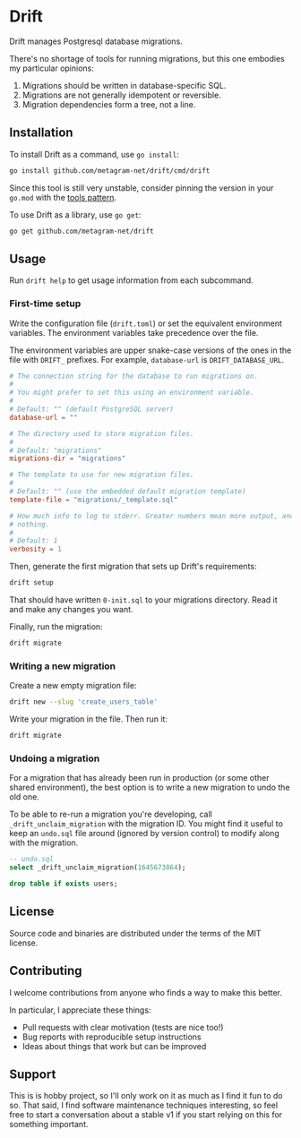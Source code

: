 # Drift

Drift manages Postgresql database migrations.

There's no shortage of tools for running migrations, but this one embodies my
particular opinions:

1. Migrations should be written in database-specific SQL.
2. Migrations are not generally idempotent or reversible.
3. Migration dependencies form a tree, not a line.

## Installation

To install Drift as a command, use `go install`:

```bash
go install github.com/metagram-net/drift/cmd/drift
```

Since this tool is still very unstable, consider pinning the version in your
`go.mod` with the [tools pattern].

[tools pattern]: https://github.com/golang/go/wiki/Modules#how-can-i-track-tool-dependencies-for-a-module

To use Drift as a library, use `go get`:

```bash
go get github.com/metagram-net/drift
```

## Usage

Run `drift help` to get usage information from each subcommand.

### First-time setup

Write the configuration file (`drift.toml`) or set the equivalent environment
variables. The environment variables take precedence over the file.

The environment variables are upper snake-case versions of the ones in the file
with `DRIFT_` prefixes. For example, `database-url` is `DRIFT_DATABASE_URL`.

```toml
# The connection string for the database to run migrations on.
#
# You might prefer to set this using an environment variable.
#
# Default: "" (default PostgreSQL server)
database-url = ""

# The directory used to store migration files.
#
# Default: "migrations"
migrations-dir = "migrations"

# The template to use for new migration files.
#
# Default: "" (use the embedded default migration template)
template-file = "migrations/_template.sql"

# How much info to log to stderr. Greater numbers mean more output, and 0 logs
# nothing.
#
# Default: 1
verbosity = 1
```

Then, generate the first migration that sets up Drift's requirements:

```bash
drift setup
```

That should have written `0-init.sql` to your migrations directory. Read it and
make any changes you want.

Finally, run the migration:

```bash
drift migrate
```

### Writing a new migration

Create a new empty migration file:

```bash
drift new --slug 'create_users_table'
```

Write your migration in the file. Then run it:

```bash
drift migrate
```

### Undoing a migration

For a migration that has already been run in production (or some other shared
environment), the best option is to write a new migration to undo the old one.

To be able to re-run a migration you're developing, call `_drift_unclaim_migration`
with the migration ID. You might find it useful to keep an `undo.sql` file
around (ignored by version control) to modify along with the migration.

```sql
-- undo.sql
select _drift_unclaim_migration(1645673864);

drop table if exists users;
```

## License

Source code and binaries are distributed under the terms of the MIT license.

## Contributing

I welcome contributions from anyone who finds a way to make this better.

In particular, I appreciate these things:
- Pull requests with clear motivation (tests are nice too!)
- Bug reports with reproducible setup instructions
- Ideas about things that work but can be improved

## Support

This is is hobby project, so I'll only work on it as much as I find it fun to
do so. That said, I find software maintenance techniques interesting, so feel
free to start a conversation about a stable v1 if you start relying on this for
something important.
